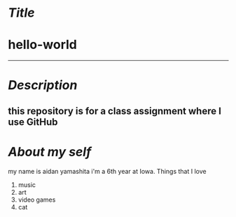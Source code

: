 # *Title*
# hello-world
---
# *Description*
this repository is for a class assignment where I use GitHub 
---
# *About my self*
my name is aidan yamashita i'm a 6th year at Iowa.
Things that I love
1. music
2. art
3. video games
4. cat

# 
